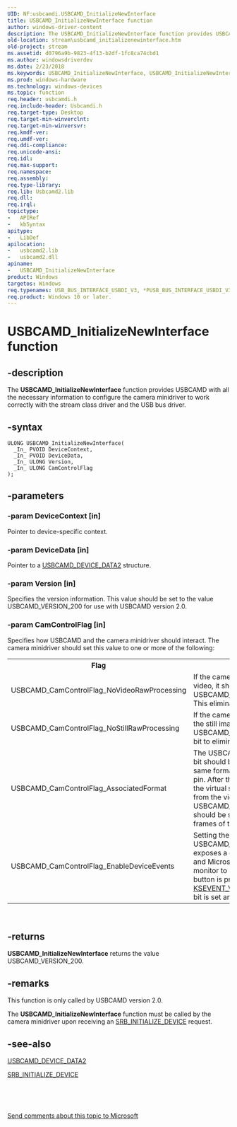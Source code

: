 ```yaml
---
UID: NF:usbcamdi.USBCAMD_InitializeNewInterface
title: USBCAMD_InitializeNewInterface function
author: windows-driver-content
description: The USBCAMD_InitializeNewInterface function provides USBCAMD with all the necessary information to configure the camera minidriver to work correctly with the stream class driver and the USB bus driver.
old-location: stream\usbcamd_initializenewinterface.htm
old-project: stream
ms.assetid: d0796a9b-9823-4f13-b2df-1fc8ca74cbd1
ms.author: windowsdriverdev
ms.date: 2/23/2018
ms.keywords: USBCAMD_InitializeNewInterface, USBCAMD_InitializeNewInterface function [Streaming Media Devices], stream.usbcamd_initializenewinterface, usbcamdi/USBCAMD_InitializeNewInterface, usbcmdpr_4b43d8ab-fd5f-4199-afbc-b21801c4fab3.xml
ms.prod: windows-hardware
ms.technology: windows-devices
ms.topic: function
req.header: usbcamdi.h
req.include-header: Usbcamdi.h
req.target-type: Desktop
req.target-min-winverclnt: 
req.target-min-winversvr: 
req.kmdf-ver: 
req.umdf-ver: 
req.ddi-compliance: 
req.unicode-ansi: 
req.idl: 
req.max-support: 
req.namespace: 
req.assembly: 
req.type-library: 
req.lib: Usbcamd2.lib
req.dll: 
req.irql: 
topictype:
-	APIRef
-	kbSyntax
apitype:
-	LibDef
apilocation:
-	usbcamd2.lib
-	usbcamd2.dll
apiname:
-	USBCAMD_InitializeNewInterface
product: Windows
targetos: Windows
req.typenames: USB_BUS_INTERFACE_USBDI_V3, *PUSB_BUS_INTERFACE_USBDI_V3
req.product: Windows 10 or later.
---
```


# USBCAMD_InitializeNewInterface function


## -description


The <b>USBCAMD_InitializeNewInterface</b> function provides USBCAMD with all the necessary information to configure the camera minidriver to work correctly with the stream class driver and the USB bus driver.


## -syntax


````
ULONG USBCAMD_InitializeNewInterface(
  _In_ PVOID DeviceContext,
  _In_ PVOID DeviceData,
  _In_ ULONG Version,
  _In_ ULONG CamControlFlag
);
````


## -parameters




### -param DeviceContext [in]

Pointer to device-specific context.


### -param DeviceData [in]

Pointer to a <a href="..\usbcamdi\ns-usbcamdi-_usbcamd_device_data2.md">USBCAMD_DEVICE_DATA2</a> structure.


### -param Version [in]

Specifies the version information. This value should be set to the value USBCAMD_VERSION_200 for use with USBCAMD version 2.0.


### -param CamControlFlag [in]

Specifies how USBCAMD and the camera minidriver should interact. The camera minidriver should set this value to one or more of the following:

<table>
<tr>
<th>Flag</th>
<th>Meaning</th>
</tr>
<tr>
<td>
USBCAMD_CamControlFlag_NoVideoRawProcessing

</td>
<td>
If the camera minidriver does not need to operate on video, it should set the USBCAMD_CamControlFlag_NoVideoRawProcessing. This eliminates one buffer copy.

</td>
</tr>
<tr>
<td>
USBCAMD_CamControlFlag_NoStillRawProcessing

</td>
<td>
If the camera minidriver does not need to operate on the still image raw frame, it should set the USBCAMD_CamControlFlag_NoStillRawProcessing bit to eliminate one buffer copy.

</td>
</tr>
<tr>
<td>
USBCAMD_CamControlFlag_AssociatedFormat

</td>
<td>
The USBCAMD_CamControlFlag_AssociatedFormat bit should be set if the camera minidriver uses the same format for video as it does on the virtual still pin. After this flag is set, USBCAMD does not permit the virtual still pin to be opened in a format different from the video pin. The USBCAMD_CamControlFlag_AssociatedFormat bit should be set only when the virtual still pin produces frames of the same format as the video frames.

</td>
</tr>
<tr>
<td>
USBCAMD_CamControlFlag_EnableDeviceEvents

</td>
<td>
Setting the USBCAMD_CamControlFlag_EnableDeviceEvents exposes a device event to the stream class driver and Microsoft DirectShow. This enables an STI monitor to launch a still image application if the still button is pressed on the camera. USBCAMD sends a <a href="https://msdn.microsoft.com/library/windows/hardware/ff561912">KSEVENT_VIDCAPTOSTI_EXT_TRIGGER</a> event if this bit is set and the camera's still button is pressed.

</td>
</tr>
</table>
 


## -returns



<b>USBCAMD_InitializeNewInterface</b> returns the value USBCAMD_VERSION_200.




## -remarks



This function is only called by USBCAMD version 2.0.

The <b>USBCAMD_InitializeNewInterface</b> function must be called by the camera minidriver upon receiving an <a href="https://msdn.microsoft.com/library/windows/hardware/ff568185">SRB_INITIALIZE_DEVICE</a> request. 




## -see-also

<a href="..\usbcamdi\ns-usbcamdi-_usbcamd_device_data2.md">USBCAMD_DEVICE_DATA2</a>



<a href="https://msdn.microsoft.com/library/windows/hardware/ff568185">SRB_INITIALIZE_DEVICE</a>



 

 

<a href="mailto:wsddocfb@microsoft.com?subject=Documentation%20feedback [stream\stream]:%20USBCAMD_InitializeNewInterface function%20 RELEASE:%20(2/23/2018)&amp;body=%0A%0APRIVACY STATEMENT%0A%0AWe use your feedback to improve the documentation. We don't use your email address for any other purpose, and we'll remove your email address from our system after the issue that you're reporting is fixed. While we're working to fix this issue, we might send you an email message to ask for more info. Later, we might also send you an email message to let you know that we've addressed your feedback.%0A%0AFor more info about Microsoft's privacy policy, see http://privacy.microsoft.com/en-us/default.aspx." title="Send comments about this topic to Microsoft">Send comments about this topic to Microsoft</a>

